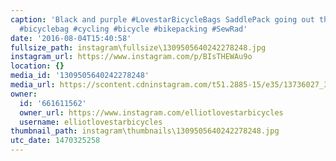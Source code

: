 ```yaml
---
caption: 'Black and purple #LovestarBicycleBags SaddlePack going out the door! #handmade
  #bicyclebag #cycling #bicycle #bikepacking #SewRad'
date: '2016-08-04T15:40:58'
fullsize_path: instagram\fullsize\1309505640242278248.jpg
instagram_url: https://www.instagram.com/p/BIsTHEWAu9o
location: {}
media_id: '1309505640242278248'
media_url: https://scontent.cdninstagram.com/t51.2885-15/e35/13736027_309629906050705_1077801564_n.jpg?ig_cache_key=MTMwOTUwNTY0MDI0MjI3ODI0OA%3D%3D.2
owner:
  id: '661611562'
  owner_url: https://www.instagram.com/elliotlovestarbicycles
  username: elliotlovestarbicycles
thumbnail_path: instagram\thumbnails\1309505640242278248.jpg
utc_date: 1470325258
---
```


